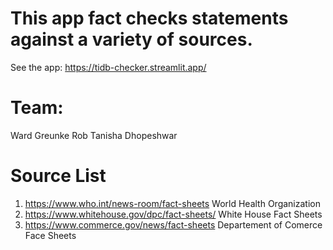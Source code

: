 # This app fact checks statements against a variety of sources.

See the app: https://tidb-checker.streamlit.app/

# Team:
Ward Greunke
Rob
Tanisha Dhopeshwar



# Source List
1. https://www.who.int/news-room/fact-sheets World Health Organization
1. https://www.whitehouse.gov/dpc/fact-sheets/ White House Fact Sheets
1. https://www.commerce.gov/news/fact-sheets Departement of Comerce Face Sheets
